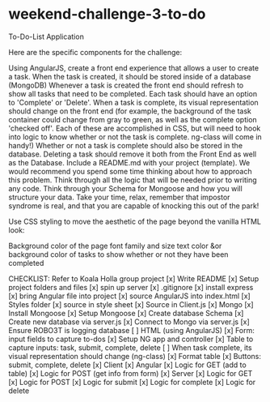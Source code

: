 # weekend-challenge-3-to-do
To-Do-List Application

Here are the specific components for the challenge:

Using AngularJS, create a front end experience that allows a user to create a task.
When the task is created, it should be stored inside of a database (MongoDB)
Whenever a task is created the front end should refresh to show all tasks that need to be completed.
Each task should have an option to 'Complete' or 'Delete'.
When a task is complete, its visual representation should change on the front end (for example, the background of the task container could change from gray to green, as well as the complete option 'checked off'. Each of these are accomplished in CSS, but will need to hook into logic to know whether or not the task is complete. ng-class will come in handy!)
Whether or not a task is complete should also be stored in the database.
Deleting a task should remove it both from the Front End as well as the Database.
Include a README.md with your project (template).
We would recommend you spend some time thinking about how to approach this problem. Think through all the logic that will be needed prior to writing any code. Think through your Schema for Mongoose and how you will structure your data. Take your time, relax, remember that impostor syndrome is real, and that you are capable of knocking this out of the park!

Use CSS styling to move the aesthetic of the page beyond the vanilla HTML look:

Background color of the page
font family and size
text color &or background color of tasks to show whether or not they have been completed

CHECKLIST: Refer to Koala Holla group project
[x] Write README
[x] Setup project folders and files
[x] spin up server
[x] .gitignore
[x] install express
[x] bring Angular file into project
    [x] source AngularJS into index.html
[x] Styles folder
    [x] source in style sheet
[x] Source in Client.js
[x] Mongo
    [x] Install Mongoose
    [x] Setup Mongoose
    [x] Create database Schema
    [x] Create new database via server.js
    [x] Connect to Mongo via server.js
    [x] Ensure ROBO3T is logging database
[ ] HTML (using AngularJS)
    [x] Form: input fields to capture to-dos
    [x] Setup NG app and controller
    [x] Table to capture inputs: task, submit, complete, delete
        [ ] When task complete, its visual representation should change (ng-class)
    [x] Format table
    [x] Buttons: submit, complete, delete
[x] Client
    [x] Angular
    [x] Logic for GET (add to table)
    [x] Logic for POST (get info from form)
[x] Server
    [x] Logic for GET
    [x] Logic for POST 
    [x] Logic for submit
    [x] Logic for complete
    [x] Logic for delete


